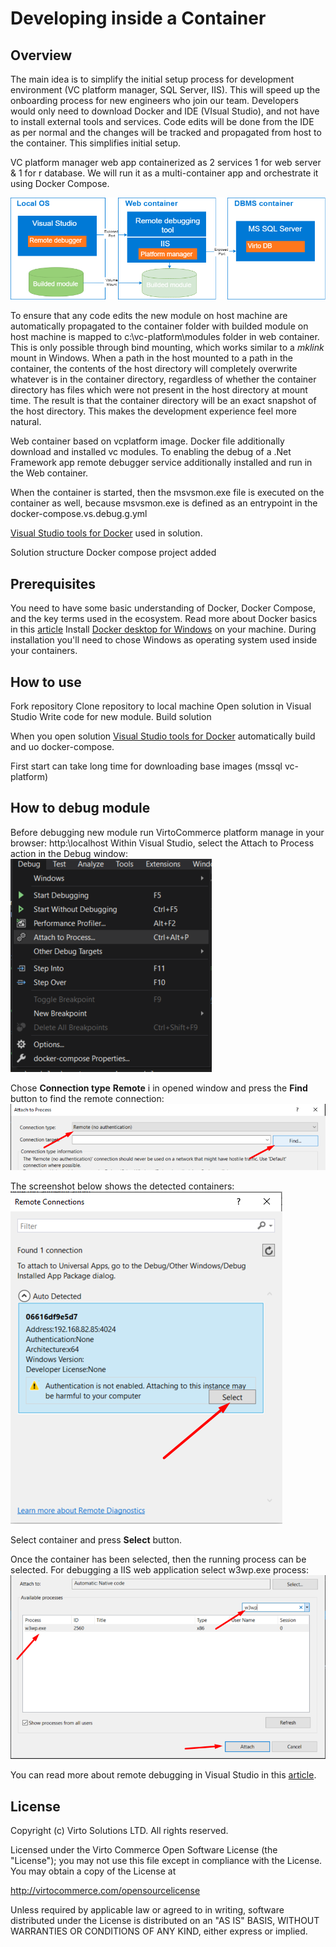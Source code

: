 # Developing inside a Container

## Overview

The main idea is to simplify the initial setup process for development environment (VC platform manager, SQL Server, IIS). This will speed up the onboarding process for new engineers who join our team.
Developers would only need to download Docker and IDE (VIsual Studio), and not have to install external tools and services. Code edits will be done from the IDE as per normal and the changes will be tracked and propagated from host to the container. This simplifies initial setup.

VC platform manager web app containerized as 2 services 1 for web server & 1 for r database. We will run it as a multi-container app and orchestrate it using Docker Compose.

![Developing inside a Container](docs/media/developing-inside-container.png)

To ensure that any code edits the new module on host machine are automatically propagated to the container folder with builded module on host machine is mapped to c:\vc-platform\modules folder in web container. This is only possible through bind mounting, which works similar to a *mklink* mount in Windows. When a path in the host mounted to a path in the container, the contents of the host directory will completely overwrite whatever is in the container directory, regardless of whether the container directory has files which were not present in the host directory at mount time. The result is that the container directory will be an exact snapshot of the host directory. This makes the development experience feel more natural.

Web container based on vcplatform image. Docker file additionally download and installed vc modules. To enabling the debug of a .Net Framework app remote debugger service additionally installed and run in the Web container.

When the container is started, then the msvsmon.exe file is executed on the container as well, because msvsmon.exe is defined as an entrypoint in the docker-compose.vs.debug.g.yml

[Visual Studio tools for Docker](https://docs.microsoft.com/en-us/visualstudio/containers/overview?view=vs-2019) used in solution.

Solution structure
Docker compose project added

## Prerequisites

You need to have some basic understanding of Docker, Docker Compose, and the key terms used in the ecosystem.
Read more about Docker basics in this [article](https://docs.docker.com/get-started/)
Install [Docker desktop for Windows](https://docs.docker.com/docker-for-windows/install/) on your machine.
During installation you'll need to chose Windows as operating system used inside your containers.

## How to use

Fork repository
Clone repository to local machine
Open solution in Visual Studio
Write code for new module.
Build solution

When you open solution [Visual Studio tools for Docker](https://docs.microsoft.com/en-us/visualstudio/containers/overview?view=vs-2019) automatically build and uo docker-compose.

First start can take long time for downloading base images (mssql vc-platform)

## How to debug module

Before debugging new module run VirtoCommerce platform manage in your browser: http:\\localhost
Within Visual Studio, select the Attach to Process action in the Debug window:
![Menu](docs/media/screen-attach-to-process-menu.png)

Chose **Connection type** **Remote** i in opened window and press the **Find** button to find the remote connection:
![Find remote](docs/media/screen-attach-to-process-window.png)

The screenshot below shows the detected containers:
![Remote container](docs/media/screen-remote-connections.png)

Select container and press **Select** button.

Once the container has been selected, then the running process can be selected. 
For debugging a IIS web application select w3wp.exe process:
![Attach](docs/media/screen-attach-to-process-process-selection.png)

You can read more about remote debugging in Visual Studio in this [article](https://docs.microsoft.com/en-us/visualstudio/debugger/attach-to-running-processes-with-the-visual-studio-debugger?view=vs-2019).

## License

Copyright (c) Virto Solutions LTD.  All rights reserved.

Licensed under the Virto Commerce Open Software License (the "License"); you
may not use this file except in compliance with the License. You may
obtain a copy of the License at

<http://virtocommerce.com/opensourcelicense>

Unless required by applicable law or agreed to in writing, software
distributed under the License is distributed on an "AS IS" BASIS,
WITHOUT WARRANTIES OR CONDITIONS OF ANY KIND, either express or
implied.
